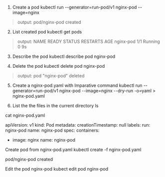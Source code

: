 1. Create a pod 
kubectl run --generator=run-pod/v1 nginx-pod --image=nginx 

> output: pod/nginx-pod created

2. List created pod
kubectl get pods

> output: NAME        READY   STATUS    RESTARTS   AGE
>         nginx-pod   1/1     Running   0          9s

3. Describe the pod
kubectl describe pod nginx-pod

4. Delete the pod
kubectl delete pod nginx-pod

> output: pod "nginx-pod" deleted

5. Create a nginx-pod.yaml with Imparative command
kubectl run --generator=run-pod/v1 nginx-pod --image=nginx --dry-run -o=yaml > nginx-pod.yaml

6. List the the files in the current directory
ls 

cat nginx-pod.yaml

apiVersion: v1
kind: Pod
metadata:
  creationTimestamp: null
  labels:
    run: nginx-pod
  name: nginx-pod
spec:
  containers:
  - image: nginx
    name: nginx-pod

Create pod from nginx-pod.yaml
kubectl create -f nginx-pod.yaml

pod/nginx-pod created

Edit the pod nginx-pod
kubect edit pod nginx-pod
